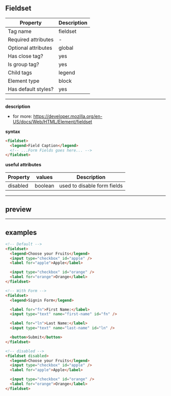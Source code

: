 ## Fieldset

| Property            | Description |
| ------------------- | ----------- |
| Tag name            | fieldset    |
| Required attributes | -           |
| Optional attributes | global      |
| Has close tag?      | yes         |
| Is group tag?       | yes         |
| Child tags          | legend      |
| Element type        | block       |
| Has default styles? | yes         |

---

**description**

- for more: https://developer.mozilla.org/en-US/docs/Web/HTML/Element/fieldset

**syntax**

```html
<fieldset>
  <legend>Field Caption</legend>
  <!-- ...Form Fields goes here... -->
</fieldset>
```

**useful attributes**

| Property | values  | Description                 |
| -------- | ------- | --------------------------- |
| disabled | boolean | used to disable form fields |

---

## preview

---

## examples

```html
<!-- Default -->
<fieldset>
  <legend>Choose your Fruits</legend>
  <input type="checkbox" id="apple" />
  <label for="apple">Apple</label>

  <input type="checkbox" id="orange" />
  <label for="orange">Orange</label>
</fieldset>

<!-- With Form -->
<fieldset>
  <legend>Signin Form</legend>

  <label for="fn">First Name:</label>
  <input type="text" name="first-name" id="fn" />

  <label for="ln">Last Name:</label>
  <input type="text" name="last-name" id="ln" />

  <button>Submit</button>
</fieldset>

<!-- disabled -->
<fieldset disabled>
  <legend>Choose your Fruits</legend>
  <input type="checkbox" id="apple" />
  <label for="apple">Apple</label>

  <input type="checkbox" id="orange" />
  <label for="orange">Orange</label>
</fieldset>
```
